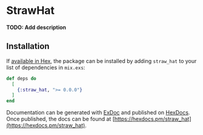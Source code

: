 # StrawHat

**TODO: Add description**

## Installation

If [available in Hex](https://hex.pm/docs/publish), the package can be installed
by adding `straw_hat` to your list of dependencies in `mix.exs`:

```elixir
def deps do
  [
    {:straw_hat, ">= 0.0.0"}
  ]
end
```

Documentation can be generated with [ExDoc](https://github.com/elixir-lang/ex_doc)
and published on [HexDocs](https://hexdocs.pm). Once published, the docs can
be found at [https://hexdocs.pm/straw_hat](https://hexdocs.pm/straw_hat).

